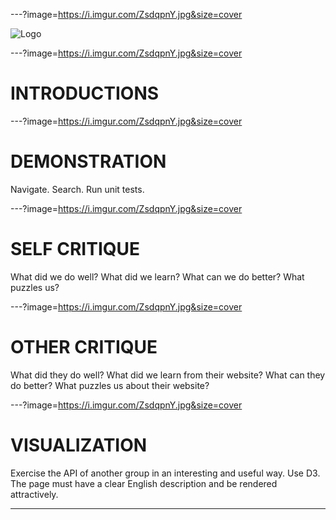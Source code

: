 ---?image=https://i.imgur.com/ZsdqpnY.jpg&size=cover

  ![Logo](https://i.imgur.com/ptTJXyw.png)

---?image=https://i.imgur.com/ZsdqpnY.jpg&size=cover

# INTRODUCTIONS

---?image=https://i.imgur.com/ZsdqpnY.jpg&size=cover

# DEMONSTRATION
  Navigate.
  Search.
  Run unit tests.

---?image=https://i.imgur.com/ZsdqpnY.jpg&size=cover

# SELF CRITIQUE
  What did we do well?
  What did we learn?
  What can we do better?
  What puzzles us?

---?image=https://i.imgur.com/ZsdqpnY.jpg&size=cover

# OTHER CRITIQUE
  What did they do well?
  What did we learn from their website?
  What can they do better?
  What puzzles us about their website?

---?image=https://i.imgur.com/ZsdqpnY.jpg&size=cover

# VISUALIZATION
  Exercise the API of another group in an interesting and useful way.
  Use D3.
  The page must have a clear English description and be rendered attractively.
  
---

